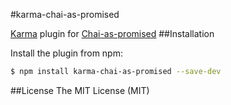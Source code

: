 #karma-chai-as-promised

[Karma](http://karma-runner.github.io) plugin for  [Chai-as-promised](https://github.com/domenic/chai-as-promised/)
##Installation

Install the plugin from npm:

```sh
$ npm install karma-chai-as-promised --save-dev
```

##License
The MIT License (MIT)
